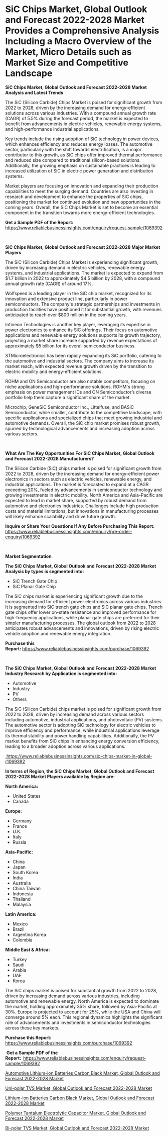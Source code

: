 <p><h1>SiC Chips Market, Global Outlook and Forecast 2022-2028 Market Provides a Comprehensive Analysis Including a Macro Overview of the Market, Micro Details such as Market Size and Competitive Landscape</h1></p><p><strong>SiC Chips Market, Global Outlook and Forecast 2022-2028 Market Analysis and Latest Trends</strong></p>
<p><p>The SiC (Silicon Carbide) Chips Market is poised for significant growth from 2022 to 2028, driven by the increasing demand for energy-efficient solutions across various industries. With a compound annual growth rate (CAGR) of 5.5% during the forecast period, the market is expected to benefit from advancements in electric vehicles, renewable energy systems, and high-performance industrial applications. </p><p>Key trends include the rising adoption of SiC technology in power devices, which enhances efficiency and reduces energy losses. The automotive sector, particularly with the shift towards electrification, is a major contributor to this growth, as SiC chips offer improved thermal performance and reduced size compared to traditional silicon-based solutions. Additionally, the growing emphasis on sustainable practices is leading to increased utilization of SiC in electric power generation and distribution systems. </p><p>Market players are focusing on innovation and expanding their production capabilities to meet the surging demand. Countries are also investing in research and development to enhance the properties of SiC chips, positioning the market for continued evolution and new opportunities in the coming years. Overall, the SiC Chips Market is set to become an essential component in the transition towards more energy-efficient technologies.</p></p>
<p><strong>Get a Sample PDF of the Report:&nbsp;</strong> <a href="https://www.reliablebusinessinsights.com/enquiry/request-sample/1069392?utm_campaign=1138&utm_medium=2&utm_source=Github&utm_content=ia&utm_term=21032025&utm_id=sic-chips-market-global-outlook-and-forecast-2022-2028">https://www.reliablebusinessinsights.com/enquiry/request-sample/1069392</a></p>
<p>&nbsp;</p>
<p><strong>SiC Chips Market, Global Outlook and Forecast 2022-2028 Major Market Players</strong></p>
<p><p>The SiC (Silicon Carbide) Chips Market is experiencing significant growth, driven by increasing demand in electric vehicles, renewable energy systems, and industrial applications. The market is expected to expand from $1.7 billion in 2022 to approximately $4.5 billion by 2028, with a compound annual growth rate (CAGR) of around 17%.</p><p>Wolfspeed is a leading player in the SiC chip market, recognized for its innovation and extensive product line, particularly in power semiconductors. The company's strategic partnerships and investments in production facilities have positioned it for substantial growth, with revenues anticipated to reach over $800 million in the coming years.</p><p>Infineon Technologies is another key player, leveraging its expertise in power electronics to enhance its SiC offerings. Their focus on automotive applications and renewable energy solutions supports its growth trajectory, projecting a market share increase supported by revenue expectations of approximately $5 billion for its overall semiconductor business.</p><p>STMicroelectronics has been rapidly expanding its SiC portfolio, catering to the automotive and industrial sectors. The company aims to increase its market reach, with expected revenue growth driven by the transition to electric mobility and energy-efficient solutions.</p><p>ROHM and ON Semiconductor are also notable competitors, focusing on niche applications and high-performance solutions. ROHM's strong emphasis on power management ICs and ON Semiconductor’s diverse portfolio help them capture a significant share of the market.</p><p>Microchip, GeneSiC Semiconductor Inc., Littelfuse, and BASiC Semiconductor, while smaller, contribute to the competitive landscape, with specific applications and specialized chips that meet growing industrial and automotive demands. Overall, the SiC chip market promises robust growth, spurred by technological advancements and increasing adoption across various sectors.</p></p>
<p>&nbsp;</p>
<p><strong>What Are The Key Opportunities For SiC Chips Market, Global Outlook and Forecast 2022-2028 Manufacturers?</strong></p>
<p><p>The Silicon Carbide (SiC) chips market is poised for significant growth from 2022 to 2028, driven by the increasing demand for energy-efficient power electronics in sectors such as electric vehicles, renewable energy, and industrial applications. The market is forecasted to expand at a CAGR exceeding 20%, fueled by advancements in semiconductor technology and growing investments in electric mobility. North America and Asia-Pacific are expected to lead in market share, supported by robust demand from automotive and electronics industries. Challenges include high production costs and material limitations, but innovations in manufacturing processes will likely enhance scalability and drive future growth.</p></p>
<p><strong>Inquire or Share Your Questions If Any Before Purchasing This Report:</strong> <a href="https://www.reliablebusinessinsights.com/enquiry/pre-order-enquiry/1069392?utm_campaign=1138&utm_medium=2&utm_source=Github&utm_content=ia&utm_term=21032025&utm_id=sic-chips-market-global-outlook-and-forecast-2022-2028">https://www.reliablebusinessinsights.com/enquiry/pre-order-enquiry/1069392</a></p>
<p>&nbsp;</p>
<p><strong>Market Segmentation</strong></p>
<p><strong>The SiC Chips Market, Global Outlook and Forecast 2022-2028 Market Analysis by types is segmented into:</strong></p>
<p><ul><li>SiC Trench Gate Chip</li><li>SiC Planar Gate Chip</li></ul></p>
<p><p>The SiC chips market is experiencing significant growth due to the increasing demand for efficient power electronics across various industries. It is segmented into SiC trench gate chips and SiC planar gate chips. Trench gate chips offer lower on-state resistance and improved performance for high-frequency applications, while planar gate chips are preferred for their simpler manufacturing processes. The global outlook from 2022 to 2028 anticipates robust advancements and innovations, driven by rising electric vehicle adoption and renewable energy integration.</p></p>
<p><strong>Purchase this Report:&nbsp;</strong><a href="https://www.reliablebusinessinsights.com/purchase/1069392?utm_campaign=1138&utm_medium=2&utm_source=Github&utm_content=ia&utm_term=21032025&utm_id=sic-chips-market-global-outlook-and-forecast-2022-2028">https://www.reliablebusinessinsights.com/purchase/1069392</a></p>
<p>&nbsp;</p>
<p><strong>The SiC Chips Market, Global Outlook and Forecast 2022-2028 Market Industry Research by Application is segmented into:</strong></p>
<p><ul><li>Automotive</li><li>Industry</li><li>PV</li><li>Others</li></ul></p>
<p><p>The SiC (Silicon Carbide) chips market is poised for significant growth from 2022 to 2028, driven by increasing demand across various sectors including automotive, industrial applications, and photovoltaic (PV) systems. The automotive sector is adopting SiC technology for electric vehicles to improve efficiency and performance, while industrial applications leverage its thermal stability and power handling capabilities. Additionally, the PV market benefits from SiC chips in enhancing energy conversion efficiency, leading to a broader adoption across various applications.</p></p>
<p><a href="https://www.reliablebusinessinsights.com/sic-chips-market-in-global-r1069392?utm_campaign=1138&utm_medium=2&utm_source=Github&utm_content=ia&utm_term=21032025&utm_id=sic-chips-market-global-outlook-and-forecast-2022-2028">&nbsp;https://www.reliablebusinessinsights.com/sic-chips-market-in-global-r1069392</a></p>
<p><strong>In terms of Region, the SiC Chips Market, Global Outlook and Forecast 2022-2028 Market Players available by Region are:</strong></p>
<p>
    <p> <strong> North America: </strong>
        <ul>
            <li>United States</li>
            <li>Canada</li>
        </ul>
        </p> 
    <p> <strong> Europe: </strong>
        <ul>
            <li>Germany</li>
            <li>France</li>
            <li>U.K.</li>
            <li>Italy</li>
            <li>Russia</li>
        </ul>
        </p> 
    <p> <strong> Asia-Pacific: </strong>
        <ul>
            <li>China</li>
            <li>Japan</li>
            <li>South Korea</li>
            <li>India</li>
            <li>Australia</li>
            <li>China Taiwan</li>
            <li>Indonesia</li>
            <li>Thailand</li>
            <li>Malaysia</li>
        </ul>
        </p> 
    <p> <strong> Latin America: </strong>
        <ul>
            <li>Mexico</li>
            <li>Brazil</li>
            <li>Argentina Korea</li>
            <li>Colombia</li>
        </ul>
        </p> 
    <p> <strong> Middle East & Africa: </strong>
        <ul>
            <li>Turkey</li>
            <li>Saudi</li>
            <li>Arabia</li>
            <li>UAE</li>
            <li>Korea</li>
        </ul>
    </p>
    </p>
<p><p>The SiC chips market is poised for substantial growth from 2022 to 2028, driven by increasing demand across various industries, including automotive and renewable energy. North America is expected to dominate the market, holding approximately 35% share, followed by Asia-Pacific at 30%. Europe is projected to account for 25%, while the USA and China will converge around 5% each. This regional dynamics highlights the significant role of advancements and investments in semiconductor technologies across these key markets.</p></p>
<p><strong>Purchase this Report: </strong><a href="https://www.reliablebusinessinsights.com/purchase/1069392?utm_campaign=1138&utm_medium=2&utm_source=Github&utm_content=ia&utm_term=21032025&utm_id=sic-chips-market-global-outlook-and-forecast-2022-2028">https://www.reliablebusinessinsights.com/purchase/1069392</a></p>
<p>&nbsp;<strong>Get a Sample PDF of the Report:&nbsp;&nbsp;</strong><a href="https://www.reliablebusinessinsights.com/enquiry/request-sample/1069392?utm_campaign=1138&utm_medium=2&utm_source=Github&utm_content=ia&utm_term=21032025&utm_id=sic-chips-market-global-outlook-and-forecast-2022-2028">https://www.reliablebusinessinsights.com/enquiry/request-sample/1069392</a></p>
<p><strong></strong></p>
<p><p><a href="https://github.com/burnicndole/Market-Research-Report-List-1/blob/main/automotive-lithium-ion-batteries-carbon-black-market-global-outlook-and-forecast-2022-2028-market.md?utm_campaign=1138&utm_medium=2&utm_source=Github&utm_content=ia&utm_term=21032025&utm_id=sic-chips-market-global-outlook-and-forecast-2022-2028">Automotive Lithium-ion Batteries Carbon Black Market, Global Outlook and Forecast 2022-2028 Market</a></p><p><a href="https://github.com/cevzarvargem/Market-Research-Report-List-1/blob/main/uni-polar-tvs-market-global-outlook-and-forecast-2022-2028-market.md?utm_campaign=1138&utm_medium=2&utm_source=Github&utm_content=ia&utm_term=21032025&utm_id=sic-chips-market-global-outlook-and-forecast-2022-2028">Uni-polar TVS Market, Global Outlook and Forecast 2022-2028 Market</a></p><p><a href="https://github.com/rutupueyed/Market-Research-Report-List-1/blob/main/lithium-ion-batteries-carbon-black-market-global-outlook-and-forecast-2022-2028-market.md?utm_campaign=1138&utm_medium=2&utm_source=Github&utm_content=ia&utm_term=21032025&utm_id=sic-chips-market-global-outlook-and-forecast-2022-2028">Lithium-ion Batteries Carbon Black Market, Global Outlook and Forecast 2022-2028 Market</a></p><p><a href="https://github.com/hurstsaqibyl/Market-Research-Report-List-1/blob/main/polymer-tantalum-electrolytic-capacitor-market-global-outlook-and-forecast-2022-2028-market.md?utm_campaign=1138&utm_medium=2&utm_source=Github&utm_content=ia&utm_term=21032025&utm_id=sic-chips-market-global-outlook-and-forecast-2022-2028">Polymer Tantalum Electrolytic Capacitor Market, Global Outlook and Forecast 2022-2028 Market</a></p><p><a href="https://github.com/navodfetiya/Market-Research-Report-List-1/blob/main/bi-polar-tvs-market-global-outlook-and-forecast-2022-2028-market.md?utm_campaign=1138&utm_medium=2&utm_source=Github&utm_content=ia&utm_term=21032025&utm_id=sic-chips-market-global-outlook-and-forecast-2022-2028">Bi-polar TVS Market, Global Outlook and Forecast 2022-2028 Market</a></p></p>